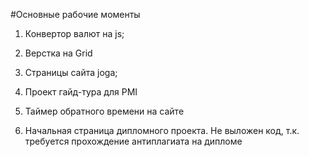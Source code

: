 #Основные рабочие моменты

1. Конвертор валют на js;

2. Верстка на Grid

3. Страницы сайта joga;

4. Проект гайд-тура для PMI

5. Таймер обратного времени на сайте

6. Начальная страница дипломного проекта. Не выложен код, т.к. требуется прохождение антиплагиата на дипломе


